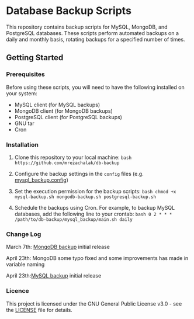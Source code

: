 # Database Backup Scripts

This repository contains backup scripts for MySQL, MongoDB, and PostgreSQL databases. These scripts perform automated backups on a daily and monthly basis, rotating backups for a specified number of times.

## Getting Started

### Prerequisites

Before using these scripts, you will need to have the following installed on your system:

- MySQL client (for MySQL backups)
- MongoDB client (for MongoDB backups)
- PostgreSQL client (for PostgreSQL backups)
- GNU tar
- Cron

### Installation

1. Clone this repository to your local machine:
```bash https://github.com/mrezachalak/db-backup```

2. Configure the backup settings in the `config` files (e.g. [mysql_backup.config](https://github.com/mrezachalak/db-backup/blob/main/mysql_backup/mysql_backup.config))

3. Set the execution permission for the backup scripts:
```bash chmod +x mysql-backup.sh mongodb-backup.sh postgresql-backup.sh```

4. Schedule the backups using Cron. For example, to backup MySQL databases, add the following line to your crontab:
```bash 0 2 * * * /path/to/db-backup/mysql_backup/main.sh daily```


### Change Log

March 7th: [MongoDB backup](https://github.com/mrezachalak/db-backup/tree/main/mongo_backup) initial release

April 23th: MongoDB some typo fixed and some improvements has made in variable naming

April 23th:[MySQL backup](https://github.com/mrezachalak/db-backup/tree/main/mysql_backup) initial release

### Licence
This project is licensed under the GNU General Public License v3.0 - see the [LICENSE](https://github.com/mrezachalak/db-backup/blob/main/LICENSE) file for details.

